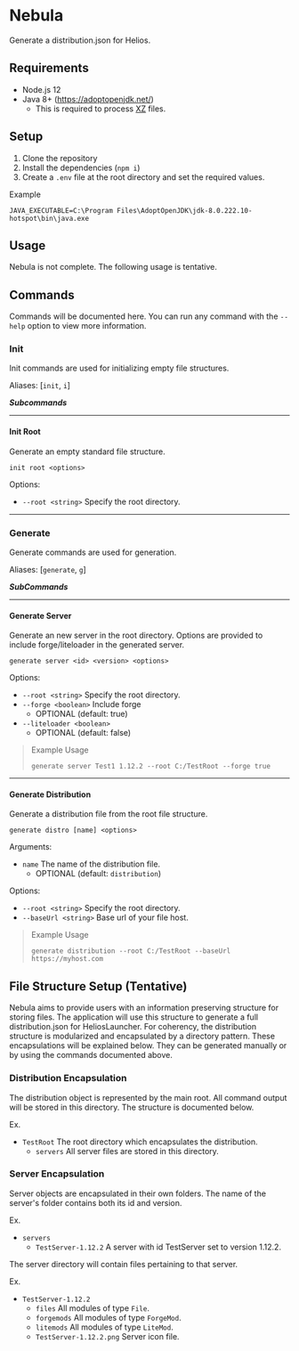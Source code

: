 # Nebula

Generate a distribution.json for Helios.

## Requirements

* Node.js 12
* Java 8+ (https://adoptopenjdk.net/)
  * This is required to process [XZ](https://tukaani.org/xz/format.html) files.

## Setup

1. Clone the repository
2. Install the dependencies (`npm i`)
3. Create a `.env` file at the root directory and set the required values.

Example
```properties
JAVA_EXECUTABLE=C:\Program Files\AdoptOpenJDK\jdk-8.0.222.10-hotspot\bin\java.exe
```

## Usage

Nebula is not complete. The following usage is tentative.

## Commands

Commands will be documented here. You can run any command with the `--help` option to view more information.

### Init

Init commands are used for initializing empty file structures.

Aliases: [`init`, `i`]

__*Subcommands*__

---

#### Init Root

Generate an empty standard file structure.

`init root <options>`

Options:

* `--root <string>` Specify the root directory.

---

### Generate

Generate commands are used for generation.

Aliases: [`generate`, `g`]

__*SubCommands*__

---

#### Generate Server

Generate an new server in the root directory. Options are provided to include forge/liteloader in the generated server.

`generate server <id> <version> <options>`

Options:

* `--root <string>` Specify the root directory.
* `--forge <boolean>` Include forge
  * OPTIONAL (default: true)
* `--liteloader <boolean>`
  * OPTIONAL (default: false)

>
> Example Usage
>
> `generate server Test1 1.12.2 --root C:/TestRoot --forge true`
>

---

#### Generate Distribution

Generate a distribution file from the root file structure.

`generate distro [name] <options>`

Arguments:
* `name` The name of the distribution file.
  * OPTIONAL (default: `distribution`)

Options:

* `--root <string>` Specify the root directory.
* `--baseUrl <string>` Base url of your file host.

>
> Example Usage
>
> `generate distribution --root C:/TestRoot --baseUrl https://myhost.com`
>


## File Structure Setup (Tentative)

Nebula aims to provide users with an information preserving structure for storing files. The application will use this structure to generate a full distribution.json for HeliosLauncher. For coherency, the distribution structure is modularized and encapsulated by a directory pattern. These encapsulations will be explained below. They can be generated manually or by using the commands documented above.

### Distribution Encapsulation

The distribution object is represented by the main root. All command output will be stored in this directory. The structure is documented below.

Ex.

* `TestRoot` The root directory which encapsulates the distribution.
  * `servers` All server files are stored in this directory.

### Server Encapsulation

Server objects are encapsulated in their own folders. The name of the server's folder contains both its id and version.

Ex.

* `servers`
  * `TestServer-1.12.2` A server with id TestServer set to version 1.12.2.

The server directory will contain files pertaining to that server.

Ex.

* `TestServer-1.12.2`
  * `files` All modules of type `File`.
  * `forgemods` All modules of type `ForgeMod`.
  * `litemods` All modules of type `LiteMod`.
  * `TestServer-1.12.2.png` Server icon file.
